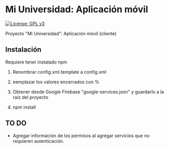 # Mi Universidad: Aplicación móvil
[![License: GPL v3](https://img.shields.io/badge/License-GPL%20v3-blue.svg)](https://www.gnu.org/licenses/gpl-3.0)

Proyecto "Mi Universidad": Aplicación móvil (cliente)

## Instalación

Requiere tener instalado npm

1. Renombrar config.xml.template a config.xml

2. eemplazar los valores encerrados con %

3. Obtener desde Google Firebase "google-services.json" y guardarlo a la raiz del proyecto 

4. npm install

## TO DO

* Agregar información de los permisos al agregar servicios que no requieren autenticación.
